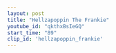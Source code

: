 ```yaml
---
layout: post
title: "Hellzapoppin The Frankie"
youtube_id: "qkthxBsIeGQ"
start_time: "89"
clip_id: 'hellzapoppin_frankie'
---
```

